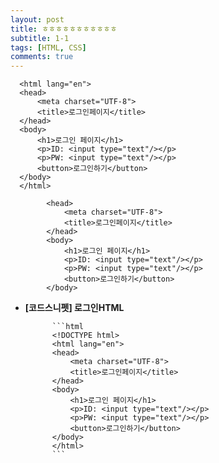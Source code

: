 ```yaml
---
layout: post
title: ㅎㅎㅎㅎㅎㅎㅎㅎㅎㅎㅎ
subtitle: 1-1
tags: [HTML, CSS]
comments: true
---
```


      <html lang="en">
      <head>
          <meta charset="UTF-8">
          <title>로그인페이지</title>
      </head>
      <body>
          <h1>로그인 페이지</h1>
          <p>ID: <input type="text"/></p>
          <p>PW: <input type="text"/></p>
          <button>로그인하기</button>
      </body>
      </html>

            <head>
                <meta charset="UTF-8">
                <title>로그인페이지</title>
            </head>
            <body>
                <h1>로그인 페이지</h1>
                <p>ID: <input type="text"/></p>
                <p>PW: <input type="text"/></p>
                <button>로그인하기</button>
            </body>


- **[코드스니펫] 로그인HTML**
            
            ```html
            <!DOCTYPE html>
            <html lang="en">
            <head>
                <meta charset="UTF-8">
                <title>로그인페이지</title>
            </head>
            <body>
                <h1>로그인 페이지</h1>
                <p>ID: <input type="text"/></p>
                <p>PW: <input type="text"/></p>
                <button>로그인하기</button>
            </body>
            </html>
            ```
